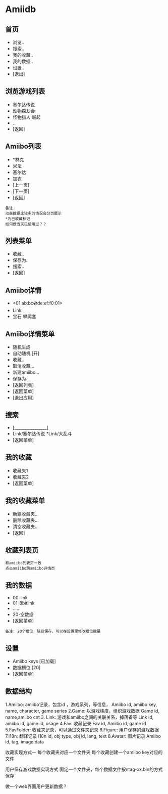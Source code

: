 # Amiidb 

## ⾸⻚

* 浏览..
* 搜索..
* 我的收藏..
* 我的数据..
* 设置..
* [退出]

## 浏览游戏列表

* 塞尔达传说
* 动物森友会
* 怪物猎⼈:崛起
* …
* [返回]


## Amiibo列表

* *林克
* ⽶法
* 塞尔达
* 加农
* [上⼀⻚]
* [下⼀⻚]
* [返回]

```
备注：
动森数据⽐较多的情况会分⻚展示
*为已收藏标记
如何做当天已使⽤过？？
```

## 列表菜单

* 收藏..
* 保存为..
* 搜索..
* [返回]


## Amiibo详情
* <01 ab:bc:cd:de:ef:f0:01>
* Link 
* 宝⽯ 攀爬套

## Amiibo详情菜单

* 随机⽣成
* ⾃动随机 [开]
* 收藏..
* 取消收藏…
* 新建amiibo…
* 保存为..
* [返回列表]
* [返回菜单]
* [退出应⽤]


## 搜索

* [________________]
* Link/塞尔达传说
*Link/⼤乱⽃
* [返回菜单]


## 我的收藏
* 收藏夹1
* 收藏夹2
* [返回菜单]


## 我的收藏菜单

* 新建收藏夹…
* 删除收藏夹…
* 清空收藏夹…
* [返回]

## 收藏列表⻚

```
和amiibo列表⻚⼀致
点击amiibo跳amiibo详情⻚
```

## 我的数据

* 00-link
* 01-8bitlink
* …..
* 20-空数据
* [返回菜单]

```
备注: 20个槽位，随意保存，可以在设置⾥修改槽位数量
```

## 设置

* Amiibo keys [已加载]
* 数据槽位 [20]
* [返回菜单]

## 数据结构

1.Amiibo: amiibo记录，包含id ，游戏系列，等信息，
Amiibo id, amiibo key, name, character, game series
2.Game: 以游戏纬度，组织游戏数据
Game id, name,amiibo cnt
3. Link: 游戏和amiibo之间的关联关系，掉落备等
Link id, amiibo id, game id, usage
4.Fav: 收藏记录
Fav id, Amiibo id, game id
5.FavFolder: 收藏夹记录，可以通过文件夹记录
6.Figure: 用户保存的游戏数据
7.i18n: 翻译记录
I18n id, obj type, obj id, lang, text
8.Avatar: 图片记录
Amiibo id, tag, image data


收藏实现方式一
每个收藏夹对应一个文件夹
每个收藏创建一个amiibo key对应的文件

用户保存游戏数据实现方式
固定一个文件夹，每个数据文件按ntag-xx.bin的方式保存

做一个web界面用户更新数据？